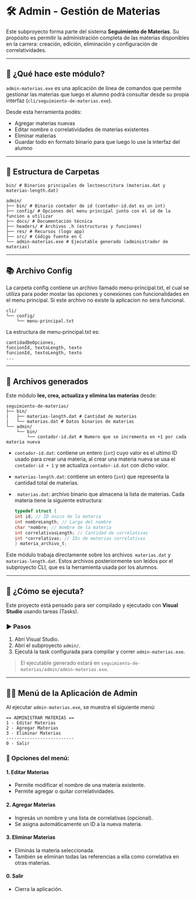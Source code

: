 # 🛠 Admin - Gestión de Materias

Este subproyecto forma parte del sistema **Seguimiento de Materias**. Su propósito es permitir la administración completa de las materias disponibles en la carrera: creación, edición, eliminación y configuración de correlatividades.

---

## 📌 ¿Qué hace este módulo?

`admin-materias.exe` es una aplicación de línea de comandos que permite gestionar las materias que luego el alumno podrá consultar desde su propia interfaz (`cli/seguimiento-de-materias.exe`).

Desde esta herramienta podés:

- Agregar materias nuevas
- Editar nombre o correlatividades de materias existentes
- Eliminar materias
- Guardar todo en formato binario para que luego lo use la interfaz del alumno

---

## 📁 Estructura de Carpetas

```
bin/ # Binarios principales de lectoescritura (materias.dat y materias-length.dat)

admin/
├── bin/ # Binario contador de id (contador-id.dat es un int)
├── config/ # Opciones del menu principal junto con el id de la funcion a utilizar
├── docs/ # Documentación técnica
├── headers/ # Archivos .h (estructuras y funciones)
├── res/ # Recursos (logo app)
├── src/ # Código fuente en C
└── admin-materias.exe # Ejecutable generado (administrador de materias)
```

---

## 📚 Archivo Config

La carpeta config contiene un archivo llamado menu-principal.txt, el cual se utiliza para poder mostar las opciones y conexiones con funcionalidades en el menu principal.
Si este archivo no existe la aplicacion no sera funcional.

```
cli/
└── config/
    └── menu-principal.txt
```

La estructura de menu-principal.txt es:

```
cantidadDeOpciones,
funcionId, textoLength, texto
funcionId, textoLength, texto
...
```

---

## 📂 Archivos generados

Este módulo **lee, crea, actualiza y elimina las materias** desde:

```
seguimiento-de-materias/
├── bin/
|   ├── materias-length.dat # Cantidad de materias
|   └── materias.dat # Datos binarios de materias
└── admin/
    └── bin/
        └── contador-id.dat # Numero que se incrementa en +1 por cada materia nueva
```

- `contador-id.dat`: contiene un entero (`int`) cuyo valor es el ultimo ID usado para crear una materia, al crear una materia nueva se usa el `contador-id + 1` y se actualiza `contador-id.dat` con dicho valor.
- `materias-length.dat`: contiene un entero (`int`) que representa la cantidad total de materias.
- ` materias.dat`: archivo binario que almacena la lista de materias. Cada materia tiene la siguiente estructura:

  ```c
  typedef struct {
  int id; // ID único de la materia
  int nombreLength; // Largo del nombre
  char *nombre; // Nombre de la materia
  int correlativasLength; // Cantidad de correlativas
  int *correlativas; // IDs de materias correlativas
  } materia_archivo_t;
  ```

Este módulo trabaja directamente sobre los archivos` materias.dat` y `materias-length.dat`.
Estos archivos posteriormente son leídos por el subproyecto CLI, que es la herramienta usada por los alumnos.

---

## 🚀 ¿Cómo se ejecuta?

Este proyecto está pensado para ser compilado y ejecutado con **Visual Studio** usando tareas (Tasks).

### ▶️ Pasos

1. Abrí Visual Studio.
2. Abrí el subproyecto `admin/`.
3. Ejecutá la task configurada para compilar y correr `admin-materias.exe`.

> El ejecutable generado estará en `seguimiento-de-materias/admin/admin-materias.exe`.

---

## 🧑‍💻 Menú de la Aplicación de Admin

Al ejecutar `admin-materias.exe`, se muestra el siguiente menú:

```
== ADMINISTRAR MATERIAS ==
1 - Editar Materias
2 - Agregar Materias
3 - Eliminar Materias
--------------------------
0 - Salir
```

### 📘 Opciones del menú:

#### 1. Editar Materias

- Permite modificar el nombre de una materia existente.
- Permite agregar o quitar correlatividades.

#### 2. Agregar Materias

- Ingresás un nombre y una lista de correlativas (opcional).
- Se asigna automáticamente un ID a la nueva materia.

#### 3. Eliminar Materias

- Eliminás la materia seleccionada.
- También se eliminan todas las referencias a ella como correlativa en otras materias.

#### 0. Salir

- Cierra la aplicación.
